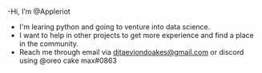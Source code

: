 -Hi, I’m @Appleriot
- I'm learing python and going to venture into data science.
- I want to help in other projects to get more experience and find a place in the community. 
- Reach me through email via ditaeviondoakes@gmail.com or discord using @oreo cake max#0863

<!---
Appleriot/Appleriot is a ✨ special ✨ repository because its `README.md` (this file) appears on your GitHub profile.
You can click the Preview link to take a look at your changes.
--->
